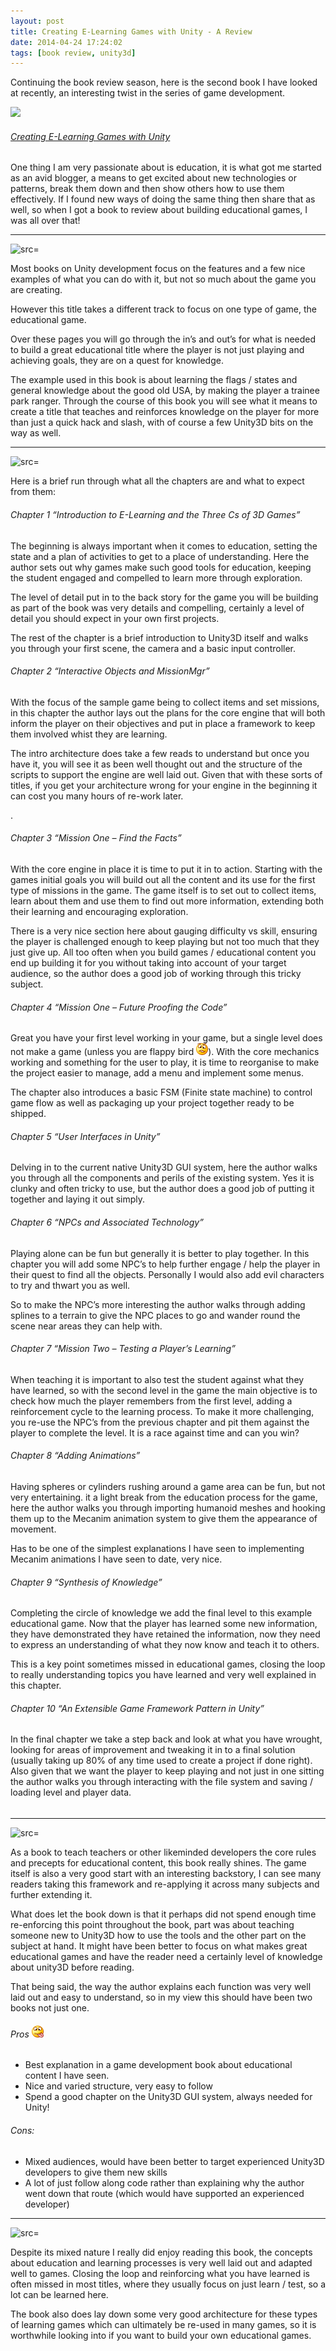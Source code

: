 ```yaml
---
layout: post
title: Creating E-Learning Games with Unity - A Review
date: 2014-04-24 17:24:02
tags: [book review, unity3d]
---
```


Continuing the book review season, here is the second book I have looked at recently, an interesting twist in the series of game development.

[![](http://dgdsbygo8mp3h.cloudfront.net/sites/default/files/imagecache/productview_larger/3424OS_cov.jpg)](http://www.packtpub.com/creating-elearning-games-with-unity/book)

###### [Creating E-Learning Games with Unity](http://www.packtpub.com/creating-elearning-games-with-unity/book)

One thing I am very passionate about is education, it is what got me started as an avid blogger, a means to get excited about new technologies or patterns, break them down and then show others how to use them effectively.  If I found new ways of doing the same thing then share that as well, so when I got a book to review about building educational games, I was all over that!

* * *

![src=]()

Most books on Unity development focus on the features and a few nice examples of what you can do with it, but not so much about the game you are creating.

However this title takes a different track to focus on one type of game, the educational game.

Over these pages you will go through the in’s and out’s for what is needed to build a great educational title where the player is not just playing and achieving goals, they are on a quest for knowledge.

The example used in this book is about learning the flags / states and general knowledge about the good old USA, by making the player a trainee park ranger.  Through the course of this book you will see what it means to create a title that teaches and reinforces knowledge on the player for more than just a quick hack and slash, with of course a few Unity3D bits on the way as well.

* * *

![src=]()

Here is a brief run through what all the chapters are and what to expect from them:

###### Chapter 1 “Introduction to E-Learning and the Three Cs of 3D Games”

The beginning is always important when it comes to education, setting the state and a plan of activities to get to a place of understanding. Here the author sets out why games make such good tools for education, keeping the student engaged and compelled to learn more through exploration.

The level of detail put in to the back story for the game you will be building as part of the book was very details and compelling, certainly a level of detail you should expect in your own first projects.

The rest of the chapter is a brief introduction to Unity3D itself and walks you through your first scene, the camera and a basic input controller.

###### Chapter 2 “Interactive Objects and MissionMgr”

With the focus of the sample game being to collect items and set missions, in this chapter the author lays out the plans for the core engine that will both inform the player on their objectives and put in place a framework to keep them involved whist they are learning.

The intro architecture does take a few reads to understand but once you have it, you will see it as been well thought out and the structure of the scripts to support the engine are well laid out.  Given that with these sorts of titles, if you get your architecture wrong for your engine in the beginning it can cost you many hours of re-work later.

.

###### Chapter 3 “Mission One – Find the Facts”

With the core engine in place it is time to put it in to action.  Starting with the games initial goals you will build out all the content and its use for the first type of missions in the game.  The game itself is to set out to collect items, learn about them and use them to find out more information, extending both their learning and encouraging exploration.

There is a very nice section here about gauging difficulty vs skill, ensuring the player is challenged enough to keep playing but not too much that they just give up. All too often when you build games / educational content you end up building it for you without taking into account of your target audience, so the author does a good job of working through this tricky subject.

###### Chapter 4 “Mission One – Future Proofing the Code”

Great you have your first level working in your game, but a single level does not make a game (unless you are flappy bird ![Confused smile](/assets/img/wordpress/2014/04/wlEmoticon-confusedsmile1.png)).  With the core mechanics working and something for the user to play, it is time to reorganise to make the project easier to manage, add a menu and implement some menus.

The chapter also introduces a basic FSM (Finite state machine) to control game flow as well as packaging up your project together ready to be shipped.

###### Chapter 5 “User Interfaces in Unity”

Delving in to the current native Unity3D GUI system, here the author walks you through all the components and perils of the existing system.  Yes it is clunky and often tricky to use, but the author does a good job of putting it together and laying it out simply.

###### Chapter 6 “NPCs and Associated Technology”

Playing alone can be fun but generally it is better to play together.  In this chapter you will add some NPC’s to help further engage / help the player in their quest to find all the objects.  Personally I would also add evil characters to try and thwart you as well.

So to make the NPC’s more interesting the author walks through adding splines to a terrain to give the NPC places to go and wander round the scene near areas they can help with.

###### Chapter 7 “Mission Two – Testing a Player’s Learning”

When teaching it is important to also test the student against what they have learned, so with the second level in the game the main objective is to check how much the player remembers from the first level, adding a reinforcement cycle to the learning process.  To make it more challenging, you re-use the NPC’s from the previous chapter and pit them against the player to complete the level.  It is a race against time and can you win?

###### Chapter 8 “Adding Animations”

Having spheres or cylinders rushing around a game area can be fun, but not very entertaining.  it a light break from the education process for the game, here the author walks you through importing humanoid meshes and hooking them up to the Mecanim animation system to give them the appearance of movement.

Has to be one of the simplest explanations I have seen to implementing Mecanim animations I have seen to date, very nice.

###### Chapter 9 “Synthesis of Knowledge”

Completing the circle of knowledge we add the final level to this example educational game. Now that the player has learned some new information, they have demonstrated they have retained the information, now they need to express an understanding of what they now know and teach it to others.

This is a key point sometimes missed in educational games, closing the loop to really understanding topics you have learned and very well explained in this chapter.

###### Chapter 10 “An Extensible Game Framework Pattern in Unity”

In the final chapter we take a step back and look at what you have wrought, looking for areas of improvement and tweaking it in to a final solution (usually taking up 80% of any time used to create a project if done right).  Also given that we want the player to keep playing and not just in one sitting the author walks you through interacting with the file system and saving / loading level and player data.

###### 

* * *

![src=]()

As a book to teach teachers or other likeminded developers the core rules and precepts for educational content, this book really shines.  The game itself is also a very good start with an interesting backstory, I can see many readers taking this framework and re-applying it across many subjects and further extending it.

What does let the book down is that it perhaps did not spend enough time re-enforcing this point throughout the book, part was about teaching someone new to Unity3D how to use the tools and the other part on the subject at hand.  It might have been better to focus on what makes great educational games and have the reader need a certainly level of knowledge about unity3D before reading.

That being said, the way the author explains each function was very well laid out and easy to understand, so in my view this should have been two books not just one.

###### Pros ![Smile with tongue out](/assets/img/wordpress/2014/04/wlEmoticon-smilewithtongueout2.png)

- Best explanation in a game development book about educational content I have seen.
- Nice and varied structure, very easy to follow
- Spend a good chapter on the Unity3D GUI system, always needed for Unity!

###### Cons:

- Mixed audiences, would have been better to target experienced Unity3D developers to give them new skills
- A lot of just follow along code rather than explaining why the author went down that route (which would have supported an experienced developer)

 

* * *

![src=]()

Despite its mixed nature I really did enjoy reading this book, the concepts about education and learning processes is very well laid out and adapted well to games. Closing the loop and reinforcing what you have learned is often missed in most titles, where they usually focus on just learn / test, so a lot can be learned here.

The book also does lay down some very good architecture for these types of learning games which can ultimately be re-used in many games, so it is worthwhile looking into if you want to build your own educational games.

